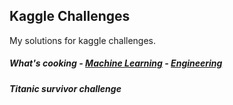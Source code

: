 ## Kaggle Challenges

My solutions for kaggle challenges. 

##### What's cooking - [Machine Learning](whatscooking/whats-cooking.ipynb) - [Engineering](whatscooking/)
##### Titanic survivor challenge

